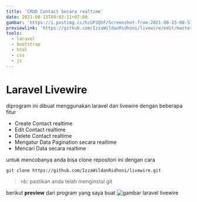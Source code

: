 ```yaml
---
title: 'CRUD Contact Secara realtime'
date: 2021-08-15T09:03:11+07:00
gambar: 'https://i.postimg.cc/hcGP2QhF/Screenshot-from-2021-08-15-08-51-29.png'
previewlink: 'https://github.com/IzzaWildanRidhoni/livewire/edit/master/README.md'
tools:
  - laravel
  - bootstrap
  - html
  - css
  - js
---
```


# Laravel Livewire

diprogram ini dibuat menggunakan laravel dan livewire dengan beberapa fitur

- Create Contact realtime
- Edit Contact realtime
- Delete Contact realtime
- Mengatur Data Pagination secara realtime
- Mencari Data secara realtime

untuk mencobanya anda bisa clone repositori ini dengan cara

```
git clone https://github.com/IzzaWildanRidhoni/livewire.git

```

> nb: pastikan anda telah menginstal git

berikut **preview** dari program yang saya buat
![gambar laravel livewire](https://i.postimg.cc/hcGP2QhF/Screenshot-from-2021-08-15-08-51-29.png)
